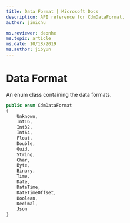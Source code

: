 ```yaml
---
title: Data Format | Microsoft Docs
description: API reference for CdmDataFormat.
author: jinichu

ms.reviewer: deonhe 
ms.topic: article
ms.date: 10/18/2019
ms.author: jibyun
---
```


# Data Format

An enum class containing the data formats. 

```csharp
public enum CdmDataFormat
{
    Unknown,
    Int16,
    Int32,
    Int64,
    Float,
    Double,
    Guid,
    String,
    Char,
    Byte,
    Binary,
    Time,
    Date,
    DateTime,
    DateTimeOffset,
    Boolean,
    Decimal,
    Json
}
```



